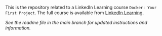 
This is the repository related to a LinkedIn Learning course `Docker: Your First Project`. The full course is available from [LinkedIn Learning][lil-course-url].

_See the readme file in the main branch for updated instructions and information._



[0]: # (https://github.com/LinkedInLearning/docker-your-first-project-4485003)

[lil-course-url]: https://www.linkedin.com/learning/


